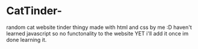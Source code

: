 # CatTinder-
 random cat website tinder thingy made with html and css by me :D 
 haven't learned javascript so no functonality to the website YET i'll add it once im done learning it.
